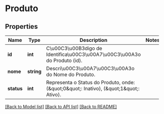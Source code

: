 # Produto

## Properties
Name | Type | Description | Notes
------------ | ------------- | ------------- | -------------
**id** | **int** | C\u00C3\u00B3digo de Identifica\u00C3\u00A7\u00C3\u00A3o do Produto (id). | 
**nome** | **string** | Descri\u00C3\u00A7\u00C3\u00A3o do Nome do Produto. | 
**status** | **int** | Representa o Status do Produto, onde: (\&quot;0\&quot;: Inativo), (\&quot;1\&quot;: Ativo). | 

[[Back to Model list]](../README.md#documentation-for-models) [[Back to API list]](../README.md#documentation-for-api-endpoints) [[Back to README]](../README.md)


